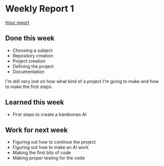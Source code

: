 # Weekly Report 1
[Hour report](https://github.com/Sanexi/tira-harjoitustyo/blob/main/documentation/hour_report.md)

## Done this week
* Choosing a subject
* Repository creation
* Project creation
* Defining the project
* Documentation

I'm still very lost on how what kind of a project I'm going to make and how to make the first steps.

## Learned this week
* First steps to create a barebones AI

## Work for next week
* Figuring out how to continue the project
* Figuring out how to make an AI work
* Making the first bits of code
* Making proper testing for the code
